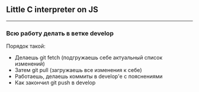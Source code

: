 ## Little C interpreter on JS
____
### Всю работу делать в ветке develop
Порядок такой:
- Делаешь git fetch (подгружаешь себе актуальный список изменений)
- Затем git pull (загружаешь все изменения к себе)
- Работаешь, делаешь коммиты в develop'е с пояснениями
- Как закончил git push в develop
